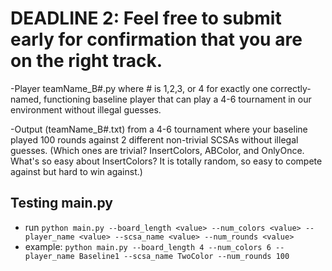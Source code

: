 # DEADLINE 2: Feel free to submit early for confirmation that you are on the right track.

-Player teamName_B#.py where # is 1,2,3, or 4 for exactly one correctly-named, functioning baseline player
that can play a 4-6 tournament in our environment without illegal guesses.

-Output (teamName_B#.txt) from a 4-6 tournament where your baseline played 100 rounds against 2 different
non-trivial SCSAs without illegal guesses. (Which ones are trivial? InsertColors, ABColor, and OnlyOnce. What's so
easy about InsertColors? It is totally random, so easy to compete against but hard to win against.)

## Testing main.py
- run `python main.py --board_length <value> --num_colors <value> --player_name <value> --scsa_name <value> --num_rounds <value>`
- example: `python main.py --board_length 4 --num_colors 6 --player_name Baseline1 --scsa_name TwoColor --num_rounds 100`

